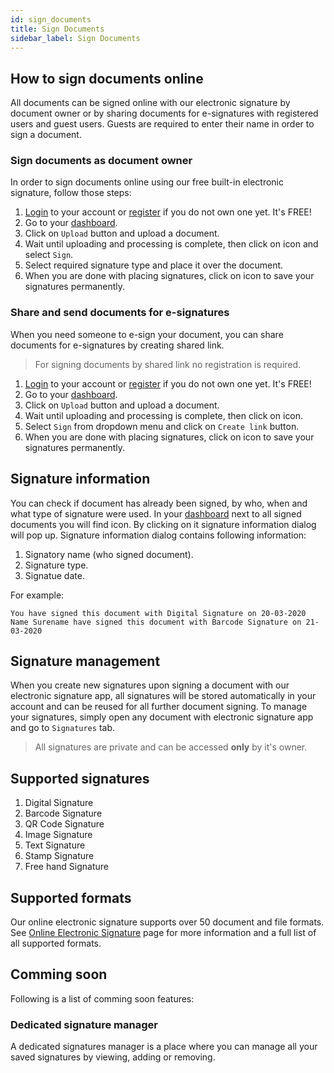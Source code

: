 ```yaml
---
id: sign_documents
title: Sign Documents
sidebar_label: Sign Documents
---
```


## How to sign documents online
All documents can be signed online with our electronic signature by document owner or by sharing documents for e-signatures with registered users and guest users. Guests are required to enter their name in order to sign a document.

### Sign documents as document owner
In order to sign documents online using our free built-in electronic signature, follow those steps:
1. [Login](https://conholdate.app/signin) to your account or [register](https://conholdate.app/signin) if you do not own one yet. It's FREE!
1. Go to your [dashboard](https://dashboard.conholdate.app).
1. Click on `Upload` button and upload a document.
1. Wait until uploading and processing is complete, then click on <i class="fas fa-ellipsis-v"></i> icon and select `Sign`.
1. Select required signature type and place it over the document.
1. When you are done with placing signatures, click on <i class="fas fa-save"></i> icon to save your signatures permanently.

### Share and send documents for e-signatures
When you need someone to e-sign your document, you can share documents for e-signatures by creating shared link.
> For signing documents by shared link no registration is required.
1. [Login](https://conholdate.app/signin) to your account or [register](https://conholdate.app/signin) if you do not own one yet. It's FREE!
1. Go to your [dashboard](https://dashboard.conholdate.app).
1. Click on `Upload` button and upload a document.
1. Wait until uploading and processing is complete, then click on <i class="fas fa-link"></i> icon.
1. Select `Sign` from dropdown menu and click on `Create link` button.
1. When you are done with placing signatures, click on <i class="fas fa-save"></i> icon to save your signatures permanently.

## Signature information
You can check if document has already been signed, by who, when and what type of signature were used.
In your [dashboard](https://dashboard.conholdate.app) next to all signed documents you will find <i class="fas fa-fingerprint"></i> icon. By clicking on it signature information dialog will pop up.
Signature information dialog contains following information:
1. Signatory name (who signed document).
1. Signature type.
1. Signatue date.

For example:
```text
You have signed this document with Digital Signature on 20-03-2020
Name Surename have signed this document with Barcode Signature on 21-03-2020
```

## Signature management
When you create new signatures upon signing a document with our electronic signature app, all signatures will be stored automatically in your account and can be reused for all further document signing.
To manage your signatures, simply open any document with electronic signature app and go to `Signatures` tab.

> All signatures are private and can be accessed **only** by it's owner.

## Supported signatures
1. Digital Signature
1. Barcode Signature
1. QR Code Signature
1. Image Signature
1. Text Signature
1. Stamp Signature
1. Free hand Signature

## Supported formats
Our online electronic signature supports over 50 document and file formats.
See [Online Electronic Signature](https://conholdate.app/features/sign-documents-online) page for more information and a full list of all supported formats.

## Comming soon
Following is a list of comming soon features:

### Dedicated signature manager
A dedicated signatures manager is a place where you can manage all your saved signatures by viewing, adding or removing.